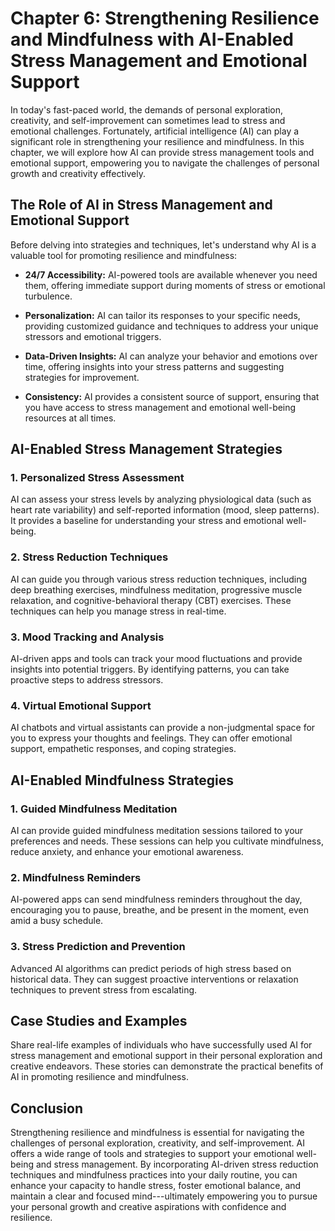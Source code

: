 Chapter 6: Strengthening Resilience and Mindfulness with AI-Enabled Stress Management and Emotional Support
===========================================================================================================

In today's fast-paced world, the demands of personal exploration, creativity, and self-improvement can sometimes lead to stress and emotional challenges. Fortunately, artificial intelligence (AI) can play a significant role in strengthening your resilience and mindfulness. In this chapter, we will explore how AI can provide stress management tools and emotional support, empowering you to navigate the challenges of personal growth and creativity effectively.

**The Role of AI in Stress Management and Emotional Support**
-------------------------------------------------------------

Before delving into strategies and techniques, let's understand why AI is a valuable tool for promoting resilience and mindfulness:

* **24/7 Accessibility:** AI-powered tools are available whenever you need them, offering immediate support during moments of stress or emotional turbulence.

* **Personalization:** AI can tailor its responses to your specific needs, providing customized guidance and techniques to address your unique stressors and emotional triggers.

* **Data-Driven Insights:** AI can analyze your behavior and emotions over time, offering insights into your stress patterns and suggesting strategies for improvement.

* **Consistency:** AI provides a consistent source of support, ensuring that you have access to stress management and emotional well-being resources at all times.

**AI-Enabled Stress Management Strategies**
-------------------------------------------

### **1. Personalized Stress Assessment**

AI can assess your stress levels by analyzing physiological data (such as heart rate variability) and self-reported information (mood, sleep patterns). It provides a baseline for understanding your stress and emotional well-being.

### **2. Stress Reduction Techniques**

AI can guide you through various stress reduction techniques, including deep breathing exercises, mindfulness meditation, progressive muscle relaxation, and cognitive-behavioral therapy (CBT) exercises. These techniques can help you manage stress in real-time.

### **3. Mood Tracking and Analysis**

AI-driven apps and tools can track your mood fluctuations and provide insights into potential triggers. By identifying patterns, you can take proactive steps to address stressors.

### **4. Virtual Emotional Support**

AI chatbots and virtual assistants can provide a non-judgmental space for you to express your thoughts and feelings. They can offer emotional support, empathetic responses, and coping strategies.

**AI-Enabled Mindfulness Strategies**
-------------------------------------

### **1. Guided Mindfulness Meditation**

AI can provide guided mindfulness meditation sessions tailored to your preferences and needs. These sessions can help you cultivate mindfulness, reduce anxiety, and enhance your emotional awareness.

### **2. Mindfulness Reminders**

AI-powered apps can send mindfulness reminders throughout the day, encouraging you to pause, breathe, and be present in the moment, even amid a busy schedule.

### **3. Stress Prediction and Prevention**

Advanced AI algorithms can predict periods of high stress based on historical data. They can suggest proactive interventions or relaxation techniques to prevent stress from escalating.

**Case Studies and Examples**
-----------------------------

Share real-life examples of individuals who have successfully used AI for stress management and emotional support in their personal exploration and creative endeavors. These stories can demonstrate the practical benefits of AI in promoting resilience and mindfulness.

**Conclusion**
--------------

Strengthening resilience and mindfulness is essential for navigating the challenges of personal exploration, creativity, and self-improvement. AI offers a wide range of tools and strategies to support your emotional well-being and stress management. By incorporating AI-driven stress reduction techniques and mindfulness practices into your daily routine, you can enhance your capacity to handle stress, foster emotional balance, and maintain a clear and focused mind---ultimately empowering you to pursue your personal growth and creative aspirations with confidence and resilience.
